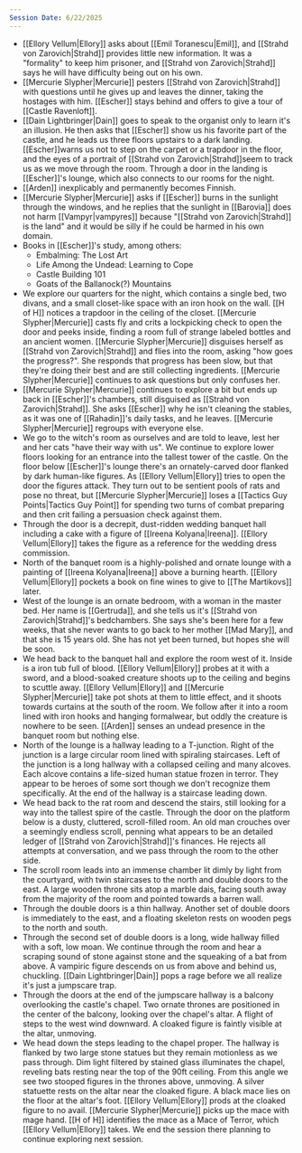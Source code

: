 ```yaml
---
Session Date: 6/22/2025
---
```

- [[Ellory Vellum|Ellory]] asks about [[Emil Toranescu|Emil]], and [[Strahd von Zarovich|Strahd]] provides little new information. It was a "formality" to keep him prisoner, and [[Strahd von Zarovich|Strahd]] says he will have difficulty being out on his own.
- [[Mercurie Slypher|Mercurie]] pesters [[Strahd von Zarovich|Strahd]] with questions until he gives up and leaves the dinner, taking the hostages with him. [[Escher]] stays behind and offers to give a tour of [[Castle Ravenloft]].
- [[Dain Lightbringer|Dain]] goes to speak to the organist only to learn it's an illusion. He then asks that [[Escher]] show us his favorite part of the castle, and he leads us three floors upstairs to a dark landing. [[Escher]]warns us not to step on the carpet or a trapdoor in the floor, and the eyes of a portrait of [[Strahd von Zarovich|Strahd]]seem to track us as we move through the room. Through a door in the landing is [[Escher]]'s lounge, which also connects to our rooms for the night.
- [[Arden]] inexplicably and permanently becomes Finnish.
- [[Mercurie Slypher|Mercurie]] asks if [[Escher]] burns in the sunlight through the windows, and he replies that the sunlight in [[Barovia]] does not harm [[Vampyr|vampyres]] because "[[Strahd von Zarovich|Strahd]] is the land" and it would be silly if he could be harmed in his own domain.
- Books in [[Escher]]'s study, among others:
	- Embalming: The Lost Art
	- Life Among the Undead: Learning to Cope
	- Castle Building 101
	- Goats of the Ballanock(?) Mountains
- We explore our quarters for the night, which contains a single bed, two divans, and a small closet-like space with an iron hook on the wall. [[H of H]] notices a trapdoor in the ceiling of the closet. [[Mercurie Slypher|Mercurie]] casts fly and crits a lockpicking check to open the door and peeks inside, finding a room full of strange labeled bottles and an ancient women. [[Mercurie Slypher|Mercurie]] disguises herself as [[Strahd von Zarovich|Strahd]] and flies into the room, asking "how goes the progress?". She responds that progress has been slow, but that they're doing their best and are still collecting ingredients. [[Mercurie Slypher|Mercurie]] continues to ask questions but only confuses her.
- [[Mercurie Slypher|Mercurie]] continues to explore a bit but ends up back in [[Escher]]'s chambers, still disguised as [[Strahd von Zarovich|Strahd]]. She asks [[Escher]] why he isn't cleaning the stables, as it was one of [[Rahadin]]'s daily tasks, and he leaves. [[Mercurie Slypher|Mercurie]] regroups with everyone else.
- We go to the witch's room as ourselves and are told to leave, lest her and her cats "have their way with us". We continue to explore lower floors looking for an entrance into the tallest tower of the castle. On the floor below [[Escher]]'s lounge there's an ornately-carved door flanked by dark human-like figures. As [[Ellory Vellum|Ellory]] tries to open the door the figures attack. They turn out to be sentient pools of rats and pose no threat, but [[Mercurie Slypher|Mercurie]] loses a [[Tactics Guy Points|Tactics Guy Point]] for spending two turns of combat preparing and then crit failing a persuasion check against them.
- Through the door is a decrepit, dust-ridden wedding banquet hall including a cake with a figure of [[Ireena Kolyana|Ireena]]. [[Ellory Vellum|Ellory]] takes the figure as a reference for the wedding dress commission.
- North of the banquet room is a highly-polished and ornate lounge with a painting of [[Ireena Kolyana|Ireena]] above a burning hearth. [[Ellory Vellum|Ellory]] pockets a book on fine wines to give to [[The Martikovs]] later.
- West of the lounge is an ornate bedroom, with a woman in the master bed. Her name is [[Gertruda]], and she tells us it's [[Strahd von Zarovich|Strahd]]'s bedchambers. She says she's been here for a few weeks, that she never wants to go back to her mother [[Mad Mary]], and that she is 15 years old. She has not yet been turned, but hopes she will be soon.
- We head back to the banquet hall and explore the room west of it. Inside is a iron tub full of blood. [[Ellory Vellum|Ellory]] probes at it with a sword, and a blood-soaked creature shoots up to the ceiling and begins to scuttle away. [[Ellory Vellum|Ellory]] and [[Mercurie Slypher|Mercurie]] take pot shots at them to little effect, and it shoots towards curtains at the south of the room. We follow after it into a room lined with iron hooks and hanging formalwear, but oddly the creature is nowhere to be seen. [[Arden]] senses an undead presence in the banquet room but nothing else.
- North of the lounge is a hallway leading to a T-junction. Right of the junction is a large circular room lined with spiraling staircases. Left of the junction is a long hallway with a collapsed ceiling and many alcoves. Each alcove contains a life-sized human statue frozen in terror. They appear to be heroes of some sort though we don't recognize them specifically. At the end of the hallway is a staircase leading down.
- We head back to the rat room and descend the stairs, still looking for a way into the tallest spire of the castle. Through the door on the platform below is a dusty, cluttered, scroll-filled room. An old man crouches over a seemingly endless scroll, penning what appears to be an detailed ledger of [[Strahd von Zarovich|Strahd]]'s finances. He rejects all attempts at conversation, and we pass through the room to the other side.
- The scroll room leads into an immense chamber lit dimly by light from the courtyard, with twin staircases to the north and double doors to the east. A large wooden throne sits atop a marble dais, facing south away from the majority of the room and pointed towards a barren wall.
- Through the double doors is a thin hallway. Another set of double doors is immediately to the east, and a floating skeleton rests on wooden pegs to the north and south.
- Through the second set of double doors is a long, wide hallway filled with a soft, low moan. We continue through the room and hear a scraping sound of stone against stone and the squeaking of a bat from above. A vampiric figure descends on us from above and behind us, chuckling. [[Dain Lightbringer|Dain]] pops a rage before we all realize it's just a jumpscare trap.
- Through the doors at the end of the jumpscare hallway is a balcony overlooking the castle's chapel. Two ornate thrones are positioned in the center of the balcony, looking over the chapel's altar. A flight of steps to the west wind downward. A cloaked figure is faintly visible at the altar, unmoving. 
- We head down the steps leading to the chapel proper. The hallway is flanked by two large stone statues but they remain motionless as we pass through. Dim light filtered by stained glass illuminates the chapel, reveling bats resting near the top of the 90ft ceiling. From this angle we see two stooped figures in the thrones above, unmoving. A silver statuette rests on the altar near the cloaked figure. A black mace lies on the floor at the altar's foot. [[Ellory Vellum|Ellory]] prods at the cloaked figure to no avail. [[Mercurie Slypher|Mercurie]] picks up the mace with mage hand. [[H of H]] identifies the mace as a Mace of Terror, which [[Ellory Vellum|Ellory]] takes. We end the session there planning to continue exploring next session.